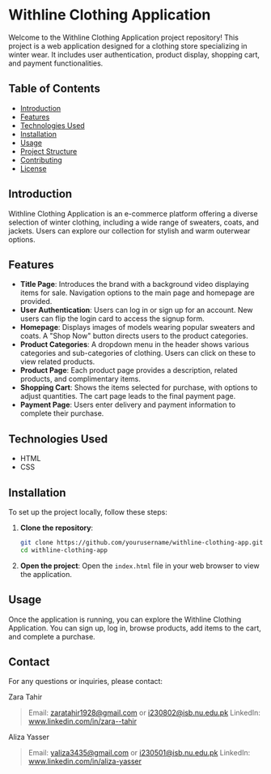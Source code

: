 # Withline Clothing Application

Welcome to the Withline Clothing Application project repository! This project is a web application designed for a clothing store specializing in winter wear. It includes user authentication, product display, shopping cart, and payment functionalities.

## Table of Contents
- [Introduction](#introduction)
- [Features](#features)
- [Technologies Used](#technologies-used)
- [Installation](#installation)
- [Usage](#usage)
- [Project Structure](#project-structure)
- [Contributing](#contributing)
- [License](#license)

## Introduction

Withline Clothing Application is an e-commerce platform offering a diverse selection of winter clothing, including a wide range of sweaters, coats, and jackets. Users can explore our collection for stylish and warm outerwear options.

## Features

- **Title Page**: Introduces the brand with a background video displaying items for sale. Navigation options to the main page and homepage are provided.
- **User Authentication**: Users can log in or sign up for an account. New users can flip the login card to access the signup form.
- **Homepage**: Displays images of models wearing popular sweaters and coats. A "Shop Now" button directs users to the product categories.
- **Product Categories**: A dropdown menu in the header shows various categories and sub-categories of clothing. Users can click on these to view related products.
- **Product Page**: Each product page provides a description, related products, and complimentary items.
- **Shopping Cart**: Shows the items selected for purchase, with options to adjust quantities. The cart page leads to the final payment page.
- **Payment Page**: Users enter delivery and payment information to complete their purchase.

## Technologies Used

- HTML
- CSS

## Installation

To set up the project locally, follow these steps:

1. **Clone the repository**:
    ```sh
    git clone https://github.com/yourusername/withline-clothing-app.git
    cd withline-clothing-app
    ```

2. **Open the project**:
    Open the `index.html` file in your web browser to view the application.

## Usage

Once the application is running, you can explore the Withline Clothing Application. You can sign up, log in, browse products, add items to the cart, and complete a purchase.

## Contact

For any questions or inquiries, please contact:

Zara Tahir
> Email: zaratahir1928@gmail.com  or  i230802@isb.nu.edu.pk
> LinkedIn: www.linkedin.com/in/zara--tahir


Aliza Yasser
> Email: yaliza3435@gmail.com  or  i230501@isb.nu.edu.pk
> LinkedIn: www.linkedin.com/in/aliza-yasser

